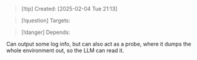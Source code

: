 
>[!tip] Created: [2025-02-04 Tue 21:13]

>[!question] Targets: 

>[!danger] Depends: 

Can output some log info, but can also act as a probe, where it dumps the whole environment out, so the LLM can read it.
